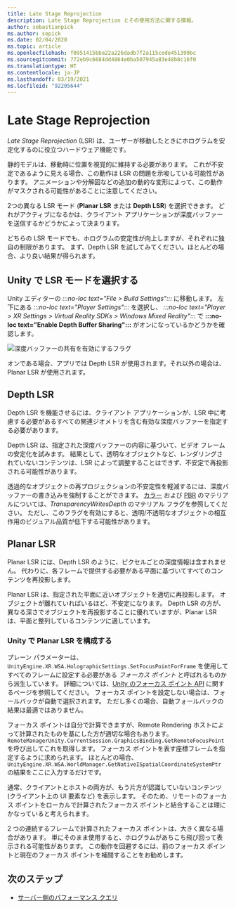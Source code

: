 ```yaml
---
title: Late Stage Reprojection
description: Late Stage Reprojection とその使用方法に関する情報。
author: sebastianpick
ms.author: sepick
ms.date: 02/04/2020
ms.topic: article
ms.openlocfilehash: f0951415bba22a226dadb7f2a115cede451399bc
ms.sourcegitcommit: 772eb9c6684dd4864e0ba507945a83e48b8c16f0
ms.translationtype: HT
ms.contentlocale: ja-JP
ms.lasthandoff: 03/19/2021
ms.locfileid: "92205644"
---
```

# <a name="late-stage-reprojection"></a>Late Stage Reprojection

*Late Stage Reprojection* (LSR) は、ユーザーが移動したときにホログラムを安定化するのに役立つハードウェア機能です。

静的モデルは、移動時に位置を視覚的に維持する必要があります。 これが不安定であるように見える場合、この動作は LSR の問題を示唆している可能性があります。 アニメーションや分解図などの追加の動的な変形によって、この動作がマスクされる可能性があることに注意してください。

2つの異なる LSR モード (**Planar LSR** または **Depth LSR**) を選択できます。 どれがアクティブになるかは、クライアント アプリケーションが深度バッファーを送信するかどうかによって決まります。

どちらの LSR モードでも、ホログラムの安定性が向上しますが、それぞれに独自の制限があります。 まず、Depth LSR を試してみてください。ほとんどの場合、より良い結果が得られます。

## <a name="choose-lsr-mode-in-unity"></a>Unity で LSR モードを選択する

Unity エディターの *:::no-loc text="File > Build Settings":::* に移動します。 左下にある *:::no-loc text="Player Settings":::* を選択し、 *:::no-loc text="Player > XR Settings > Virtual Reality SDKs > Windows Mixed Reality":::* で **:::no-loc text="Enable Depth Buffer Sharing":::** がオンになっているかどうかを確認します。

![深度バッファーの共有を有効にするフラグ](./media/unity-depth-buffer-sharing-enabled.png)

オンである場合、アプリでは Depth LSR が使用されます。それ以外の場合は、Planar LSR が使用されます。

## <a name="depth-lsr"></a>Depth LSR

Depth LSR を機能させるには、クライアント アプリケーションが、LSR 中に考慮する必要があるすべての関連ジオメトリを含む有効な深度バッファーを指定する必要があります。

Depth LSR は、指定された深度バッファーの内容に基づいて、ビデオ フレームの安定化を試みます。 結果として、透明なオブジェクトなど、レンダリングされていないコンテンツは、LSR によって調整することはできず、不安定で再投影される可能性があります。 

透過的なオブジェクトの再プロジェクションの不安定性を軽減するには、深度バッファーの書き込みを強制することができます。 [カラー](color-materials.md) および [PBR](pbr-materials.md) のマテリアルについては、*TransparencyWritesDepth* のマテリアル フラグを参照してください。 ただし、このフラグを有効にすると、透明/不透明なオブジェクトの相互作用のビジュアル品質が低下する可能性があります。

## <a name="planar-lsr"></a>Planar LSR

Planar LSR には、Depth LSR のように、ピクセルごとの深度情報は含まれません。 代わりに、各フレームで提供する必要がある平面に基づいてすべてのコンテンツを再投影します。

Planar LSR は、指定された平面に近いオブジェクトを適切に再投影します。 オブジェクトが離れていればいるほど、不安定になります。 Depth LSR の方が、異なる深さでオブジェクトを再投影することに優れていますが、Planar LSR は、平面と整列しているコンテンツに適しています。

### <a name="configure-planar-lsr-in-unity"></a>Unity で Planar LSR を構成する

プレーン パラメーターは、`UnityEngine.XR.WSA.HolographicSettings.SetFocusPointForFrame` を使用してすべてのフレームに設定する必要がある *フォーカス ポイント* と呼ばれるものから派生しています。 詳細については、[Unity のフォーカス ポイント API](/windows/mixed-reality/focus-point-in-unity) に関するページを参照してください。 フォーカス ポイントを設定しない場合は、フォールバックが自動で選択されます。 ただし多くの場合、自動フォールバックの結果は最適ではありません。

フォーカス ポイントは自分で計算できますが、Remote Rendering ホストによって計算されたものを基にした方が適切な場合もあります。 `RemoteManagerUnity.CurrentSession.GraphicsBinding.GetRemoteFocusPoint` を呼び出してこれを取得します。 フォーカス ポイントを表す座標フレームを指定するように求められます。 ほとんどの場合、`UnityEngine.XR.WSA.WorldManager.GetNativeISpatialCoordinateSystemPtr` の結果をここに入力するだけです。

通常、クライアントとホストの両方が、もう片方が認識していないコンテンツ (クライアント上の UI 要素など) を表示します。 そのため、リモートのフォーカス ポイントをローカルで計算されたフォーカス ポイントと結合することは理にかなっていると考えられます。

2 つの連続するフレームで計算されたフォーカス ポイントは、大きく異なる場合があります。 単にそのまま使用すると、ホログラムがあちこち飛び回って表示される可能性があります。 この動作を回避するには、前のフォーカス ポイントと現在のフォーカス ポイントを補間することをお勧めします。

## <a name="next-steps"></a>次のステップ

* [サーバー側のパフォーマンス クエリ](performance-queries.md)